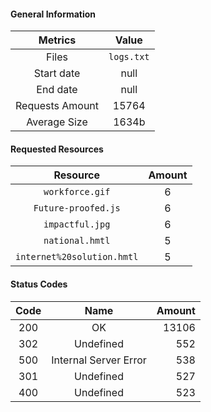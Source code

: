 #### General Information
| Metrics | Value |
|:---------------------:|:-------------:|
| Files |`logs.txt`|
| Start date |null|
| End date |null|
| Requests Amount |15764|
| Average Size |1634b|

#### Requested Resources
| Resource | Amount |
|:---------------:|:-----------:|
| `workforce.gif` | 6 |
| `Future-proofed.js` | 6 |
| `impactful.jpg` | 6 |
| `national.hmtl` | 5 |
| `internet%20solution.hmtl` | 5 |

#### Status Codes
| Code | Name | Amount |
|:---:|:---------------------:|-----------:|
| 200 | OK | 13106 |
| 302 | Undefined | 552 |
| 500 | Internal Server Error | 538 |
| 301 | Undefined | 527 |
| 400 | Undefined | 523 |

